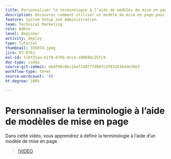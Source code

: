 ```yaml
---
title: Personnaliser la terminologie à l’aide de modèles de mise en page
description: Découvrez comment utiliser un modèle de mise en page pour personnaliser la terminologie affichée dans l’interface d’utilisation pour les tâches, les projets et d’autres éléments.
feature: System Setup and Administration
team: Technical Marketing
role: Admin
level: Beginner
activity: deploy
type: Tutorial
thumbnail: 335074.jpeg
jira: KT-8761
exl-id: fc8f31ae-61f8-4705-9cc4-18068bc25fc9
doc-type: video
source-git-commit: bbdf99c6bc1be714077fd94fc3f8325394de36b3
workflow-type: tm+mt
source-wordcount: '45'
ht-degree: 100%

---
```


# Personnaliser la terminologie à l’aide de modèles de mise en page

Dans cette vidéo, vous apprendrez à définir la terminologie à l’aide d’un modèle de mise en page.

>[!VIDEO](https://video.tv.adobe.com/v/335074/?quality=12&learn=on&enablevpops=1)
